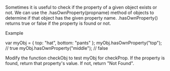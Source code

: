 Sometimes it is useful to check if the property of a given object exists or not. We can use the .hasOwnProperty(propname) method of objects to determine if that object has the given property name. .hasOwnProperty() returns true or false if the property is found or not.

Example

var myObj = {
  top: "hat",
  bottom: "pants"
};
myObj.hasOwnProperty("top"); // true
myObj.hasOwnProperty("middle"); // false

Modify the function checkObj to test myObj for checkProp. If the property is found, return that property's value. If not, return "Not Found".
